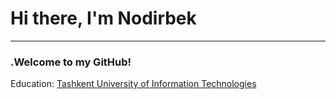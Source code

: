 <h1>Hi there, I'm Nodirbek</h1>

<hr>

<h3>.Welcome to my GitHub!</h3>

<p> Education:
<a href="https://tuit.uz/">
Tashkent University of Information Technologies
</a>
</p>





